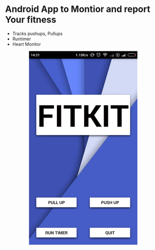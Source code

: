 # Android App to Montior and report Your fitness
* Tracks pushups, Pullups
* Runtimer
* Heart Monitor

<p align="center">
  
  <img src="https://github.com/thefr33radical/projects/blob/master/others/FITKIT/images/Screenshot_2015-11-13-14-21-05.png" width="350" alt="FITKIT HOME SCREEN">
</p>
